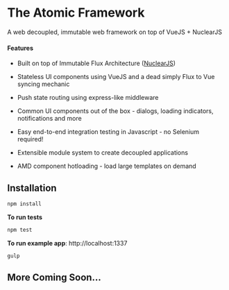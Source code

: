 # The Atomic Framework

A web decoupled, immutable web framework on top of VueJS + NuclearJS

#### Features

- Built on top of Immutable Flux Architecture ([NuclearJS](https://github.com/optimizely/nuclear-js))

- Stateless UI components using VueJS and a dead simply Flux to Vue syncing mechanic

- Push state routing using express-like middleware

- Common UI components out of the box - dialogs, loading indicators, notifications and more

- Easy end-to-end integration testing in Javascript - no Selenium required!

- Extensible module system to create decoupled applications

- AMD component hotloading - load large templates on demand

## Installation

```sh
npm install
```

**To run tests**

```sh
npm test
```

**To run example app**: http://localhost:1337

```sh
gulp
```

## More Coming Soon...
